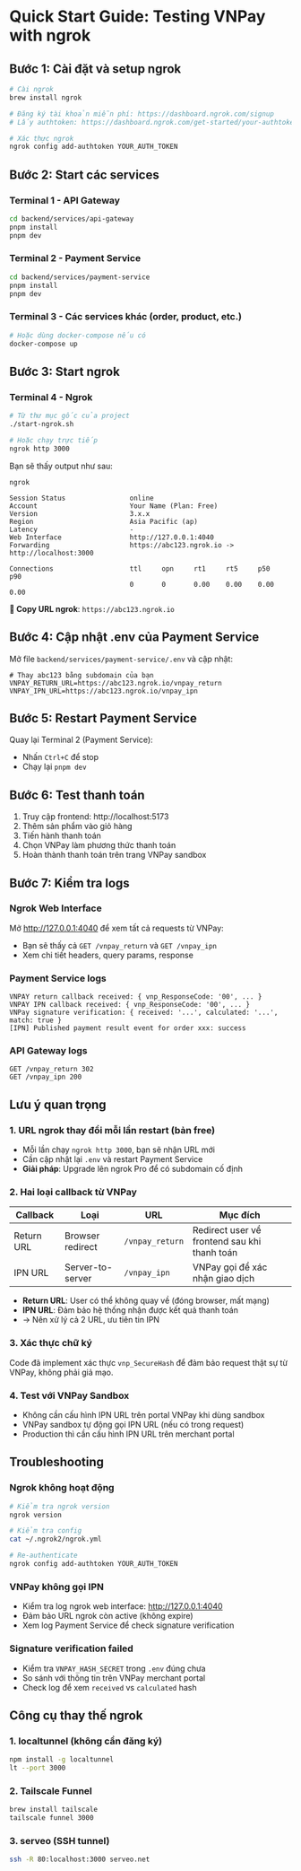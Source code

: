 # Quick Start Guide: Testing VNPay with ngrok

## Bước 1: Cài đặt và setup ngrok

```bash
# Cài ngrok
brew install ngrok

# Đăng ký tài khoản miễn phí: https://dashboard.ngrok.com/signup
# Lấy authtoken: https://dashboard.ngrok.com/get-started/your-authtoken

# Xác thực ngrok
ngrok config add-authtoken YOUR_AUTH_TOKEN
```

## Bước 2: Start các services

### Terminal 1 - API Gateway
```bash
cd backend/services/api-gateway
pnpm install
pnpm dev
```

### Terminal 2 - Payment Service
```bash
cd backend/services/payment-service
pnpm install
pnpm dev
```

### Terminal 3 - Các services khác (order, product, etc.)
```bash
# Hoặc dùng docker-compose nếu có
docker-compose up
```

## Bước 3: Start ngrok

### Terminal 4 - Ngrok
```bash
# Từ thư mục gốc của project
./start-ngrok.sh

# Hoặc chạy trực tiếp
ngrok http 3000
```

Bạn sẽ thấy output như sau:
```
ngrok                                                                    

Session Status                online                                     
Account                       Your Name (Plan: Free)                     
Version                       3.x.x                                      
Region                        Asia Pacific (ap)                          
Latency                       -                                          
Web Interface                 http://127.0.0.1:4040                     
Forwarding                    https://abc123.ngrok.io -> http://localhost:3000

Connections                   ttl     opn     rt1     rt5     p50     p90
                              0       0       0.00    0.00    0.00    0.00
```

**📝 Copy URL ngrok**: `https://abc123.ngrok.io`

## Bước 4: Cập nhật .env của Payment Service

Mở file `backend/services/payment-service/.env` và cập nhật:

```env
# Thay abc123 bằng subdomain của bạn
VNPAY_RETURN_URL=https://abc123.ngrok.io/vnpay_return
VNPAY_IPN_URL=https://abc123.ngrok.io/vnpay_ipn
```

## Bước 5: Restart Payment Service

Quay lại Terminal 2 (Payment Service):
- Nhấn `Ctrl+C` để stop
- Chạy lại `pnpm dev`

## Bước 6: Test thanh toán

1. Truy cập frontend: http://localhost:5173
2. Thêm sản phẩm vào giỏ hàng
3. Tiến hành thanh toán
4. Chọn VNPay làm phương thức thanh toán
5. Hoàn thành thanh toán trên trang VNPay sandbox

## Bước 7: Kiểm tra logs

### Ngrok Web Interface
Mở http://127.0.0.1:4040 để xem tất cả requests từ VNPay:
- Bạn sẽ thấy cả `GET /vnpay_return` và `GET /vnpay_ipn`
- Xem chi tiết headers, query params, response

### Payment Service logs
```
VNPAY return callback received: { vnp_ResponseCode: '00', ... }
VNPAY IPN callback received: { vnp_ResponseCode: '00', ... }
VNPay signature verification: { received: '...', calculated: '...', match: true }
[IPN] Published payment result event for order xxx: success
```

### API Gateway logs
```
GET /vnpay_return 302
GET /vnpay_ipn 200
```

## Lưu ý quan trọng

### 1. URL ngrok thay đổi mỗi lần restart (bản free)
- Mỗi lần chạy `ngrok http 3000`, bạn sẽ nhận URL mới
- Cần cập nhật lại `.env` và restart Payment Service
- **Giải pháp**: Upgrade lên ngrok Pro để có subdomain cố định

### 2. Hai loại callback từ VNPay

| Callback | Loại | URL | Mục đích |
|----------|------|-----|----------|
| Return URL | Browser redirect | `/vnpay_return` | Redirect user về frontend sau khi thanh toán |
| IPN URL | Server-to-server | `/vnpay_ipn` | VNPay gọi để xác nhận giao dịch |

- **Return URL**: User có thể không quay về (đóng browser, mất mạng)
- **IPN URL**: Đảm bảo hệ thống nhận được kết quả thanh toán
- → Nên xử lý cả 2 URL, ưu tiên tin IPN

### 3. Xác thực chữ ký
Code đã implement xác thực `vnp_SecureHash` để đảm bảo request thật sự từ VNPay, không phải giả mạo.

### 4. Test với VNPay Sandbox
- Không cần cấu hình IPN URL trên portal VNPay khi dùng sandbox
- VNPay sandbox tự động gọi IPN URL (nếu có trong request)
- Production thì cần cấu hình IPN URL trên merchant portal

## Troubleshooting

### Ngrok không hoạt động
```bash
# Kiểm tra ngrok version
ngrok version

# Kiểm tra config
cat ~/.ngrok2/ngrok.yml

# Re-authenticate
ngrok config add-authtoken YOUR_AUTH_TOKEN
```

### VNPay không gọi IPN
- Kiểm tra log ngrok web interface: http://127.0.0.1:4040
- Đảm bảo URL ngrok còn active (không expire)
- Xem log Payment Service để check signature verification

### Signature verification failed
- Kiểm tra `VNPAY_HASH_SECRET` trong `.env` đúng chưa
- So sánh với thông tin trên VNPay merchant portal
- Check log để xem `received` vs `calculated` hash

## Công cụ thay thế ngrok

### 1. localtunnel (không cần đăng ký)
```bash
npm install -g localtunnel
lt --port 3000
```

### 2. Tailscale Funnel
```bash
brew install tailscale
tailscale funnel 3000
```

### 3. serveo (SSH tunnel)
```bash
ssh -R 80:localhost:3000 serveo.net
```

